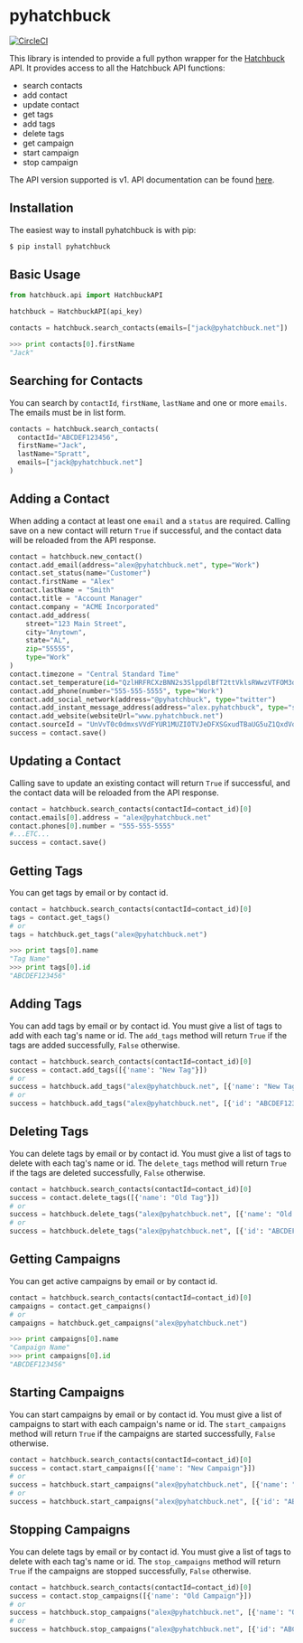 # pyhatchbuck

[![CircleCI](https://circleci.com/gh/jakesen/pyhatchbuck.svg?style=svg)](https://circleci.com/gh/jakesen/pyhatchbuck)

This library is intended to provide a full python wrapper for the [Hatchbuck][hatchbuck] API. It provides access to all the Hatchbuck API functions:

* search contacts
* add contact
* update contact
* get tags
* add tags
* delete tags
* get campaign
* start campaign
* stop campaign

The API version supported is v1. API documentation can be found [here][hatchbuck-api-docs].

[hatchbuck]: http://www.hatchbuck.com
[hatchbuck-api-docs]: https://hatchbuck.freshdesk.com/support/solutions/articles/5000578765-hatchbuck-api-documentation

## Installation

The easiest way to install pyhatchbuck is with pip:

```sh
$ pip install pyhatchbuck
```

## Basic Usage

```py
from hatchbuck.api import HatchbuckAPI

hatchbuck = HatchbuckAPI(api_key)

contacts = hatchbuck.search_contacts(emails=["jack@pyhatchbuck.net"])

>>> print contacts[0].firstName
"Jack"
```

## Searching for Contacts

You can search by `contactId`, `firstName`, `lastName` and one or more `emails`. The emails must be in list form.

```py
contacts = hatchbuck.search_contacts(
  contactId="ABCDEF123456",
  firstName="Jack",
  lastName="Spratt",
  emails=["jack@pyhatchbuck.net"]
)
```

## Adding a Contact

When adding a contact at least one `email` and a `status` are required. Calling save on a new contact will return `True` if successful, and the contact data will be reloaded from the API response.

```py
contact = hatchbuck.new_contact()
contact.add_email(address="alex@pyhatchbuck.net", type="Work")
contact.set_status(name="Customer")
contact.firstName = "Alex"
contact.lastName = "Smith"
contact.title = "Account Manager"
contact.company = "ACME Incorporated"
contact.add_address(
    street="123 Main Street",
    city="Anytown",
    state="AL",
    zip="55555",
    type="Work"
)
contact.timezone = "Central Standard Time"
contact.set_temperature(id="QzlHRFRCXzBNN2s3SlppdlBfT2ttVklsRWwzVTFOM3d6SWNJV0xzZkFHODE1")
contact.add_phone(number="555-555-5555", type="Work")
contact.add_social_network(address="@pyhatchbuck", type="twitter")
contact.add_instant_message_address(address="alex.pyhatchbuck", type="skype")
contact.add_website(websiteUrl="www.pyhatchbuck.net")
contact.sourceId = "UnVvT0c0dmxsVVdFYUR1MUZIOTVJeDFXSGxudTBaUG5uZ1QxdVo1aElUVTE1"
success = contact.save()
```

## Updating a Contact

Calling save to update an existing contact will return `True` if successful, and the contact data will be reloaded from the API response.

```py
contact = hatchbuck.search_contacts(contactId=contact_id)[0]
contact.emails[0].address = "alex@pyhatchbuck.net"
contact.phones[0].number = "555-555-5555"
#...ETC...
success = contact.save()
```

## Getting Tags

You can get tags by email or by contact id.

```py
contact = hatchbuck.search_contacts(contactId=contact_id)[0]
tags = contact.get_tags()
# or
tags = hatchbuck.get_tags("alex@pyhatchbuck.net")

>>> print tags[0].name
"Tag Name"
>>> print tags[0].id
"ABCDEF123456"
```

## Adding Tags

You can add tags by email or by contact id. You must give a list of tags to add with each tag's name or id. The `add_tags` method will return `True` if the tags are added successfully, `False` otherwise.

```py
contact = hatchbuck.search_contacts(contactId=contact_id)[0]
success = contact.add_tags([{'name': "New Tag"}])
# or
success = hatchbuck.add_tags("alex@pyhatchbuck.net", [{'name': "New Tag"}])
# or
success = hatchbuck.add_tags("alex@pyhatchbuck.net", [{'id': "ABCDEF123456"}])
```

## Deleting Tags

You can delete tags by email or by contact id. You must give a list of tags to delete with each tag's name or id. The `delete_tags` method will return `True` if the tags are deleted successfully, `False` otherwise.

```py
contact = hatchbuck.search_contacts(contactId=contact_id)[0]
success = contact.delete_tags([{'name': "Old Tag"}])
# or
success = hatchbuck.delete_tags("alex@pyhatchbuck.net", [{'name': "Old Tag"}])
# or
success = hatchbuck.delete_tags("alex@pyhatchbuck.net", [{'id': "ABCDEF123456"}])
```

## Getting Campaigns

You can get active campaigns by email or by contact id.

```py
contact = hatchbuck.search_contacts(contactId=contact_id)[0]
campaigns = contact.get_campaigns()
# or
campaigns = hatchbuck.get_campaigns("alex@pyhatchbuck.net")

>>> print campaigns[0].name
"Campaign Name"
>>> print campaigns[0].id
"ABCDEF123456"
```

## Starting Campaigns

You can start campaigns by email or by contact id. You must give a list of campaigns to start with each campaign's name or id. The `start_campaigns` method will return `True` if the campaigns are started successfully, `False` otherwise.

```py
contact = hatchbuck.search_contacts(contactId=contact_id)[0]
success = contact.start_campaigns([{'name': "New Campaign"}])
# or
success = hatchbuck.start_campaigns("alex@pyhatchbuck.net", [{'name': "New Campaign"}])
# or
success = hatchbuck.start_campaigns("alex@pyhatchbuck.net", [{'id': "ABCDEF123456"}])
```

## Stopping Campaigns

You can delete tags by email or by contact id. You must give a list of tags to delete with each tag's name or id. The `stop_campaigns` method will return `True` if the campaigns are stopped successfully, `False` otherwise.

```py
contact = hatchbuck.search_contacts(contactId=contact_id)[0]
success = contact.stop_campaigns([{'name': "Old Campaign"}])
# or
success = hatchbuck.stop_campaigns("alex@pyhatchbuck.net", [{'name': "Old Campaign"}])
# or
success = hatchbuck.stop_campaigns("alex@pyhatchbuck.net", [{'id': "ABCDEF123456"}])
```
